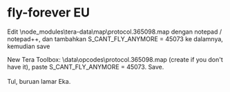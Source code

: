# fly-forever EU
Edit \node_modules\tera-data\map\protocol.365098.map dengan notepad / notepad++, dan tambahkan S_CANT_FLY_ANYMORE = 45073
 ke dalamnya, kemudian save

New Tera Toolbox: \data\opcodes\protocol.365098.map (create if you don't have it), paste S_CANT_FLY_ANYMORE = 45073. Save. <br> <br>
Tul, buruan lamar Eka.
